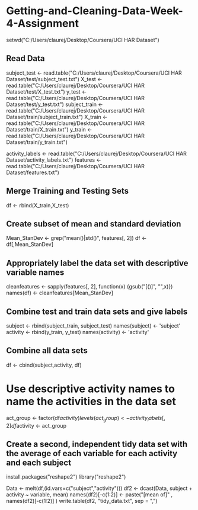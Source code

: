 # Getting-and-Cleaning-Data-Week-4-Assignment
setwd("C:/Users/claurej/Desktop/Coursera/UCI HAR Dataset")

## Read Data
subject_test <- read.table("C:/Users/claurej/Desktop/Coursera/UCI HAR Dataset/test/subject_test.txt")
X_test <- read.table("C:/Users/claurej/Desktop/Coursera/UCI HAR Dataset/test/X_test.txt")
y_test <- read.table("C:/Users/claurej/Desktop/Coursera/UCI HAR Dataset/test/y_test.txt")
subject_train <- read.table("C:/Users/claurej/Desktop/Coursera/UCI HAR Dataset/train/subject_train.txt")
X_train <- read.table("C:/Users/claurej/Desktop/Coursera/UCI HAR Dataset/train/X_train.txt")
y_train <- read.table("C:/Users/claurej/Desktop/Coursera/UCI HAR Dataset/train/y_train.txt")

activity_labels <- read.table("C:/Users/claurej/Desktop/Coursera/UCI HAR Dataset/activity_labels.txt")
features <- read.table("C:/Users/claurej/Desktop/Coursera/UCI HAR Dataset/features.txt")  

## Merge Training and Testing Sets
df <- rbind(X_train,X_test)

## Create subset of mean and standard deviation
Mean_StanDev <- grep("mean()|std()", features[, 2]) 
df <- df[,Mean_StanDev]

## Appropriately label the data set with descriptive variable names
cleanfeatures <- sapply(features[, 2], function(x) {gsub("[()]", "",x)})
names(df) <- cleanfeatures[Mean_StanDev]

## Combine test and train data sets and give labels
subject <- rbind(subject_train, subject_test)
names(subject) <- 'subject'
activity <- rbind(y_train, y_test)
names(activity) <- 'activity'

## Combine all data sets 
df <- cbind(subject,activity, df)

# Use descriptive activity names to name the activities in the data set
act_group <- factor(df$activity)
levels(act_group) <- activity_labels[,2]
df$activity <- act_group

## Create a second, independent tidy data set with the average of each variable for each activity and each subject
install.packages("reshape2")
library("reshape2")

Data <- melt(df,(id.vars=c("subject","activity")))
df2 <- dcast(Data, subject + activity ~ variable, mean)
names(df2)[-c(1:2)] <- paste("[mean of]" , names(df2)[-c(1:2)] )
write.table(df2, "tidy_data.txt", sep = ",")
